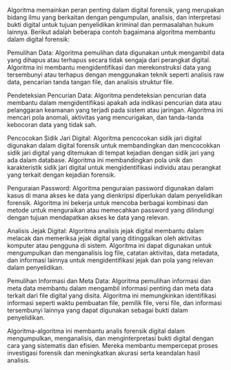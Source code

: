 Algoritma memainkan peran penting dalam digital forensik, yang merupakan bidang ilmu yang berkaitan dengan pengumpulan, analisis, dan interpretasi bukti digital untuk tujuan penyelidikan kriminal dan permasalahan hukum lainnya. Berikut adalah beberapa contoh bagaimana algoritma membantu dalam digital forensik:

Pemulihan Data: Algoritma pemulihan data digunakan untuk mengambil data yang dihapus atau terhapus secara tidak sengaja dari perangkat digital. Algoritma ini membantu mengidentifikasi dan merekonstruksi data yang tersembunyi atau terhapus dengan menggunakan teknik seperti analisis raw data, pencarian tanda tangan file, dan analisis struktur file.

Pendeteksian Pencurian Data: Algoritma pendeteksian pencurian data membantu dalam mengidentifikasi apakah ada indikasi pencurian data atau pelanggaran keamanan yang terjadi pada sistem atau jaringan. Algoritma ini mencari pola anomali, aktivitas yang mencurigakan, dan tanda-tanda kebocoran data yang tidak sah.

Pencocokan Sidik Jari Digital: Algoritma pencocokan sidik jari digital digunakan dalam digital forensik untuk membandingkan dan mencocokkan sidik jari digital yang ditemukan di tempat kejadian dengan sidik jari yang ada dalam database. Algoritma ini membandingkan pola unik dan karakteristik sidik jari digital untuk mengidentifikasi individu atau perangkat yang terkait dengan kejadian forensik.

Penguraian Password: Algoritma penguraian password digunakan dalam kasus di mana akses ke data yang dienkripsi diperlukan dalam penyelidikan forensik. Algoritma ini bekerja untuk mencoba berbagai kombinasi dan metode untuk menguraikan atau memecahkan password yang dilindungi dengan tujuan mendapatkan akses ke data yang relevan.

Analisis Jejak Digital: Algoritma analisis jejak digital membantu dalam melacak dan memeriksa jejak digital yang ditinggalkan oleh aktivitas komputer atau pengguna di sistem. Algoritma ini dapat digunakan untuk mengumpulkan dan menganalisis log file, catatan aktivitas, data metadata, dan informasi lainnya untuk mengidentifikasi jejak dan pola yang relevan dalam penyelidikan.

Pemulihan Informasi dan Meta Data: Algoritma pemulihan informasi dan meta data membantu dalam mengambil informasi penting dan meta data terkait dari file digital yang disita. Algoritma ini memungkinkan identifikasi informasi seperti waktu pembuatan file, pemilik file, versi file, dan informasi tersembunyi lainnya yang dapat digunakan sebagai bukti dalam penyelidikan.

Algoritma-algoritma ini membantu analis forensik digital dalam mengumpulkan, menganalisis, dan menginterpretasi bukti digital dengan cara yang sistematis dan efisien. Mereka membantu mempercepat proses investigasi forensik dan meningkatkan akurasi serta keandalan hasil analisis.